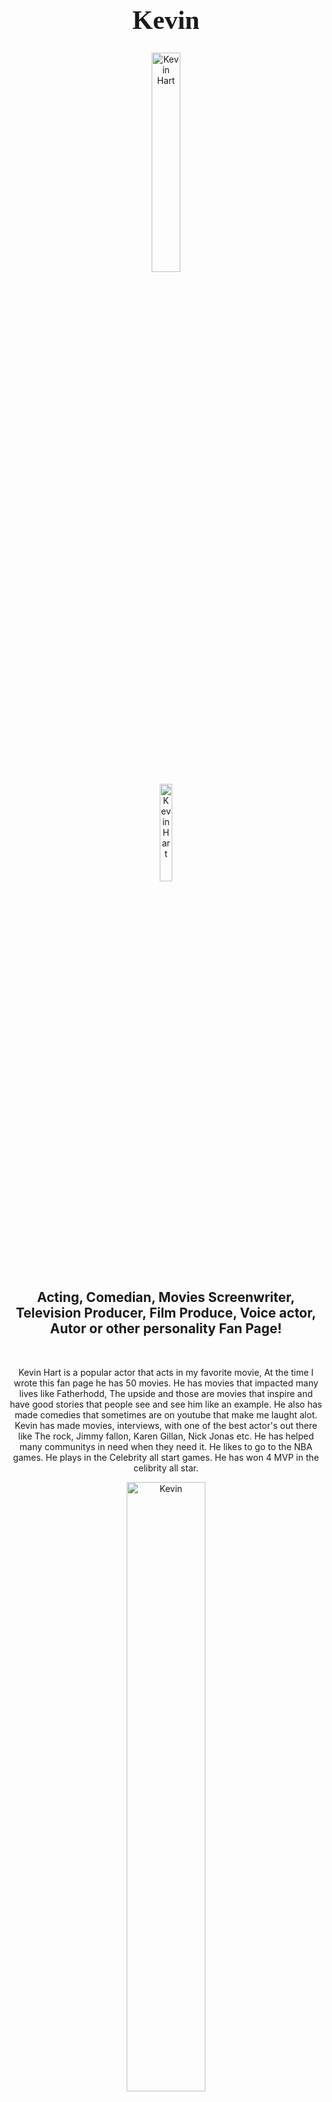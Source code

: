 <h1 style="font-family:Brush Script MT; font-size:300%;" align="center" > <b> Kevin </b></h1>

<div align="center">
    <img    src="https://deadline.com/wp-content/uploads/2019/05/kevin-hart-2.jpg?w=681&h=383&crop=1"
            title="Kevin Hart"
            width="30%"
            height="30%" 
            />
    <div align="center">
    <img    src="https://media-cldnry.s-nbcnews.com/image/upload/newscms/2021_05/1670228/kevin-hart-mindful-kb-main-210203.jpg"
            title="Kevin Hart"
            width="20%"
            height="20%" 
            />
</div>

<h2 align="center" > Acting, Comedian, Movies Screenwriter, Television Producer, Film Produce, Voice actor, Autor or other personality Fan Page!</h2>

<br>

<p>
    Kevin Hart is a popular actor that acts in my favorite movie, At the time I wrote this fan page he has 50 movies. He has movies that impacted many lives like Fatherhodd, The upside and those are movies that inspire and have good stories that people see and see him like an example. He also has made comedies that sometimes are on youtube that make me laught alot. Kevin has made movies, interviews, with one of the best actor's out there like The rock, Jimmy fallon, Karen Gillan, Nick Jonas etc. He has helped many communitys in need when they need it. He likes to go to the NBA games. He plays in the Celebrity all start games. He has won 4 MVP in the celibrity all star.
<br>

<div align="center">
    <img    src="https://m.media-amazon.com/images/M/MV5BMjA2NzEzNjIwNl5BMl5BanBnXkFtZTgwNzgwMTEzNzE@._V1_.jpg"
            title="Kevin"
            width="50%"
            height="50%" 
            />
</div>

<br>

<table>
    <tr>
        <th>Name</th>
        <td>Kevin</td>
    </tr>
    <tr>
        <th>Age</th>
        <td>42</td>
    </tr>
    <tr>
        <th>Birthday</th>
        <td>July 6,1979</td>
    </tr>
    <tr>
        <th>Nationality</th>
        <td>American</td>
    </tr>
    <tr>
        <th>Instagram</th>
        <td><a href="https://www.instagram.com/kevinhart4real/?hl=en"> @kevinhart4real </a></td>
    </tr>
    <tr>
        <th>Networth</th>
        <td>$200 million</td>
    </tr>
    <tr>
        <th>Youtube</th>
        <td><a href="https://www.youtube.com/watch?v=GQXVQmcGQUY&t=2s"> @LOL Network </a></td>
    </tr>
     <tr>
        <th>Total Views</th>
        <td>991,704,952 </td>
     </tr>
     <tr>
        <th>2 House cost</th>
        <td>7 million</td>
    <tr>
        <th>Horrors</th>
        <td>Insects</td>
    </tr>
</table>


<br><br>

<p>
    Made by: <u>Octavio Vázquez De Jesús</u> on December 3, 2021
</p>
